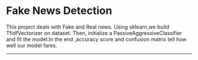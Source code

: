 # Fake News Detection

This project deals with Fake and Real news.
Using sklearn,we build TfidfVectorizer on dataset.
Then, initialize a PassiveAggressiveClassifier
and fit the model.In the end ,accuracy score 
and confusion matrix tell how well our model fares.

________________________________________
